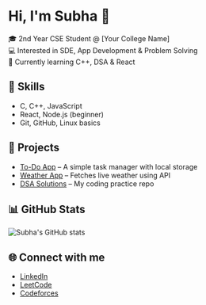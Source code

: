 # Hi, I'm Subha 👋  

🎓 2nd Year CSE Student @ [Your College Name]  
💻 Interested in SDE, App Development & Problem Solving  
🚀 Currently learning C++, DSA & React  

## 🚀 Skills
- C, C++, JavaScript  
- React, Node.js (beginner)  
- Git, GitHub, Linux basics  

## 📌 Projects
- [To-Do App](https://github.com/username/todo-app) – A simple task manager with local storage  
- [Weather App](https://github.com/username/weather-app) – Fetches live weather using API  
- [DSA Solutions](https://github.com/username/dsa-practice) – My coding practice repo  

## 📊 GitHub Stats
![Subha's GitHub stats](https://github-readme-stats.vercel.app/api?username=subhahens&show_icons=true&theme=radical)

## 🌐 Connect with me
- [LinkedIn](https://linkedin.com/in/your-link)  
- [LeetCode](https://leetcode.com/your-handle)  
- [Codeforces](https://codeforces.com/profile/your-handle)  
